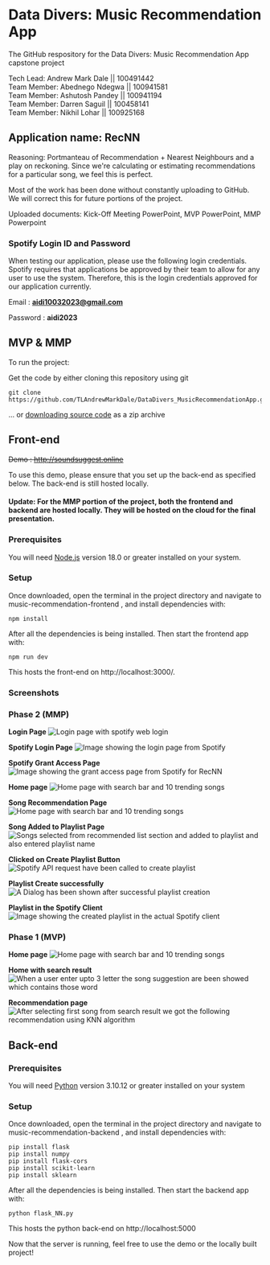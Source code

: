 
# Data Divers: Music Recommendation App
The GitHub respository for the Data Divers: Music Recommendation App capstone project

Tech Lead: Andrew Mark Dale || 100491442<br />
Team Member: Abednego Ndegwa || 100941581<br />
Team Member: Ashutosh Pandey || 100941194<br />
Team Member: Darren Saguil || 100458141<br />
Team Member: Nikhil Lohar || 100925168

## Application name: RecNN

Reasoning: Portmanteau of Recommendation + Nearest Neighbours and a play on reckoning. Since we're calculating or estimating recommendations for a particular song, we feel this is perfect.

Most of the work has been done without constantly uploading to GitHub. We will correct this for future portions of the project.

Uploaded documents:
Kick-Off Meeting PowerPoint, MVP PowerPoint, MMP Powerpoint

### Spotify Login ID and Password

When testing our application, please use the following login credentials. Spotify requires that applications be approved by their team to allow for any user to use the system. Therefore, this is the login credentials approved for our application currently. 

Email : **aidi10032023@gmail.com**

Password : **aidi2023**

## **MVP** & **MMP**
To run the project:

Get the code by either cloning this repository using git

    git clone https://github.com/TLAndrewMarkDale/DataDivers_MusicRecommendationApp.git


... or [downloading source code](https://github.com/TLAndrewMarkDale/DataDivers_MusicRecommendationApp/archive/refs/heads/dev.zip) as a zip archive

## Front-end

~~Demo : http://soundsuggest.online~~

To use this demo, please ensure that you set up the back-end as specified below. The back-end is still hosted locally.

#### Update: For the MMP portion of the project, both the frontend and backend are hosted locally. They will be hosted on the cloud for the final presentation.

###  Prerequisites

You will need [Node.js](https://nodejs.org) version 18.0 or greater installed on your system.

### Setup

Once downloaded, open the terminal in the project directory and navigate to music-recommendation-frontend , and install dependencies with:

    npm install

After all the dependencies is being installed. Then start the frontend app with:

    npm run dev

This hosts the front-end on http://localhost:3000/.

### Screenshots

### Phase 2 (MMP)

**Login Page**
![Login page with spotify web login](https://github.com/TLAndrewMarkDale/DataDivers_MusicRecommendationApp/blob/dev/screenshot/1.png)

**Spotify Login Page**
![Image showing the login page from Spotify](https://github.com/TLAndrewMarkDale/DataDivers_MusicRecommendationApp/blob/main/screenshot/spotifylogin.png)

**Spotify Grant Access Page**
![Image showing the grant access page from Spotify for RecNN](https://github.com/TLAndrewMarkDale/DataDivers_MusicRecommendationApp/blob/main/screenshot/grantaccess.png)

**Home page**
![Home page with search bar and 10 trending songs](https://github.com/TLAndrewMarkDale/DataDivers_MusicRecommendationApp/blob/dev/screenshot/2%20after%20login.png)

**Song Recommendation Page**
![Home page with search bar and 10 trending songs](https://github.com/TLAndrewMarkDale/DataDivers_MusicRecommendationApp/blob/dev/screenshot/3%20song%20selection.png)

**Song Added to Playlist Page**
![Songs selected from recommended list section and added to playlist and also entered playlist name](https://github.com/TLAndrewMarkDale/DataDivers_MusicRecommendationApp/blob/dev/screenshot/4%20songs%20added%20to%20playlist.png)

**Clicked on Create Playlist Button**
![Spotify API request have been called to create playlist](https://github.com/TLAndrewMarkDale/DataDivers_MusicRecommendationApp/blob/dev/screenshot/5%20Sent%20request%20for%20playlist%20creation.png)

**Playlist Create successfully**
![A Dialog has been shown after successful playlist creation ](https://github.com/TLAndrewMarkDale/DataDivers_MusicRecommendationApp/blob/dev/screenshot/Playlist%20Create%20successfully.png)

**Playlist in the Spotify Client**
![Image showing the created playlist in the actual Spotify client](https://github.com/TLAndrewMarkDale/DataDivers_MusicRecommendationApp/blob/main/screenshot/playlistcreated.PNG)

### Phase 1 (MVP)

**Home page**
![Home page with search bar and 10 trending songs](https://github.com/TLAndrewMarkDale/DataDivers_MusicRecommendationApp/blob/dev/screenshot/Home.png)

**Home with search result**
![When a user enter upto 3 letter the song suggestion are been showed which contains those word](https://github.com/TLAndrewMarkDale/DataDivers_MusicRecommendationApp/blob/dev/screenshot/Home%20with%20search%20bar.png)

**Recommendation page**
![After selecting first song from search result we got the following recommendation using KNN algorithm](https://github.com/TLAndrewMarkDale/DataDivers_MusicRecommendationApp/blob/dev/screenshot/Recommendation.png)

## Back-end

###  Prerequisites

You will need [Python](https://www.python.org/downloads/) version 3.10.12 or greater installed on your system

### Setup

Once downloaded, open the terminal in the project directory and navigate to music-recommendation-backend , and install dependencies with:

    pip install flask
    pip install numpy
    pip install flask-cors
    pip install scikit-learn
    pip install sklearn


After all the dependencies is being installed. Then start the backend app with:

    python flask_NN.py

This hosts the python back-end on http://localhost:5000

Now that the server is running, feel free to use the demo or the locally built project!
